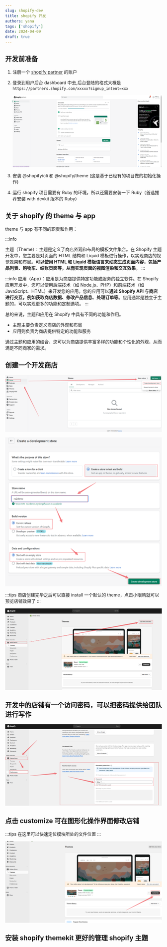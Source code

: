 ```yaml
---
slug: shopify-dev
title: shopify 开发
authors: yana
tags: ['shopify']
date: 2024-04-09
draft: true
---
```


## 开发前准备

1. 注册一个 [shopify partner](https://www.shopify.com/partners) 的账户
2. 登录到用户后台 dashboard 中去,后台登陆的格式大概是 `https://partners.shopify.com/xxxxx?signup_intent=xxx`

    ![init shopify partner](image.png)

3. 安装 @shopify/cli 和 @shopify/theme (这是基于已经有的项目做的初始化操作)
4. 运行 shopify 项目需要有 Ruby 的环境，所以还需要安装一下 Ruby（首选推荐安装 with devkit 版本的 Ruby）

## 关于 shopify 的 theme 与 app

theme 与 app 有不同的职责和作用：

:::info

主题（Theme）：主题是定义了商店外观和布局的模板文件集合。在 Shopify 主题开发中，您主要是对页面的 HTML 结构和 Liquid 模板进行操作，以实现商店的视觉效果和布局。**可以使用 HTML 和 Liquid 模板语言来动态生成页面内容，包括产品列表、购物车、结账页面等，从而实现页面的视图渲染和交互效果**。
:::

:::info
应用（App）：应用是为商店提供特定功能或服务的独立软件。在 Shopify 应用开发中，您可以使用后端技术（如 Node.js、PHP）和前端技术（如 JavaScript、HTML）来开发您的应用。您的应用可以**通过 Shopify API 与商店进行交互，例如获取商店数据、修改产品信息、处理订单等**。应用通常是独立于主题的，可以实现更多的功能和定制选项。
:::

总的来说，主题和应用在 Shopify 中具有不同的功能和作用。

-   主题主要负责定义商店的外观和布局
-   应用则负责为商店提供特定的功能和服务

通过主题和应用的结合，您可以为商店提供丰富多样的功能和个性化的外观，从而满足不同商家的需求。

## 创建一个开发商店

![image-20240410115518430](image-20240410115518430.png)

![image-20240410120045640](image-20240410120045640.png)

:::tips
商店创建完毕之后可以直接 install 一个默认的 theme，点击小眼睛就可以预览店铺效果了
:::

![image-20240410134904532](image-20240410134904532.png)

## 开发中的店铺有一个访问密码，可以把密码提供给团队进行写作

![image-20240410135205678](image-20240410135205678.png)

## 点击 customize 可在图形化操作界面修改店铺

:::tips
在这里可以快速定位模块所处的文件位置
:::

![image-20240410142059896](image-20240410142059896.png)

## 安装 shopify themekit 更好的管理 shopify 主题
